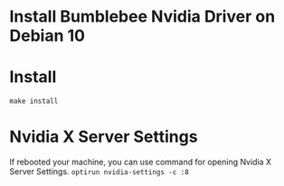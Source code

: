 # Install Bumblebee Nvidia Driver on Debian 10

# Install

``` make install  ```

# Nvidia X Server Settings

If rebooted your machine, you can use command for opening Nvidia X Server Settings.
``` optirun nvidia-settings -c :8 ```

